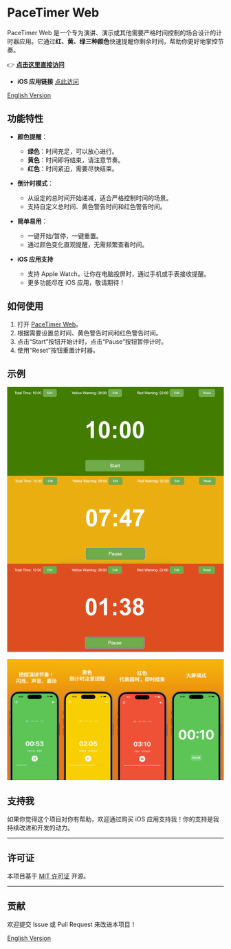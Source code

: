 # PaceTimer Web

PaceTimer Web 是一个专为演讲、演示或其他需要严格时间控制的场合设计的计时器应用。它通过**红、黄、绿三种颜色**快速提醒你剩余时间，帮助你更好地掌控节奏。

👉 **[点击这里直接访问](https://sy1995.github.io/Pacetimer/)**

- **iOS 应用链接** [点此访问](https://apps.apple.com/us/app/%E8%8A%82%E5%A5%8F%E8%AE%A1%E6%97%B6/id6740053131?l=zh-Hans-CN)

[English Version](./README_EN.md) 


## 功能特性

- **颜色提醒**：
  - **绿色**：时间充足，可以放心进行。
  - **黄色**：时间即将结束，请注意节奏。
  - **红色**：时间紧迫，需要尽快结束。

- **倒计时模式**：
  - 从设定的总时间开始递减，适合严格控制时间的场景。
  - 支持自定义总时间、黄色警告时间和红色警告时间。

- **简单易用**：
  - 一键开始/暂停，一键重置。
  - 通过颜色变化直观提醒，无需频繁查看时间。

- **iOS 应用支持**
  - 支持 Apple Watch，让你在电脑投屏时，通过手机或手表接收提醒。
  - 更多功能尽在 iOS 应用，敬请期待！

## 如何使用

1. 打开 [PaceTimer Web](https://sy1995.github.io/Pacetimer/)。
2. 根据需要设置总时间、黄色警告时间和红色警告时间。
3. 点击“Start”按钮开始计时，点击“Pause”按钮暂停计时。
4. 使用“Reset”按钮重置计时器。


## 示例

![PaceTimer Web 示例](./web.png)

![PaceTimer iOS 示例](./ios.png)


## 支持我

如果你觉得这个项目对你有帮助，欢迎通过购买 iOS 应用支持我！你的支持是我持续改进和开发的动力。

---

## 许可证

本项目基于 [MIT 许可证](LICENSE) 开源。

---

## 贡献

欢迎提交 Issue 或 Pull Request 来改进本项目！

[English Version](./README_EN.md)